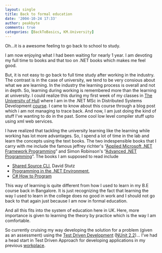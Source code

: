 ```yaml
---
layout: single
title: Back to formal education
date: '2004-10-24 17:33'
author: peakbyte
comments: true
categories: [BackToBasics, KM.University]
---
```

Oh...it is a awesome feeling to go back to school to study.

I am now enjoying what I had been waiting for nearly 1 year. I am devoting my full time to books and that too on .NET books which makes me feel good.

But, it is not easy to go back to full time study after working in the industry. The contrast is in the case of university, we tend to be very consious about what we are learning. In the industry the learning process is overall and not in depth. So, learning during working is remembered more than the learning at university. I could realize this during my first week of my classes in <a href="http://www.hull.ac.uk/">The University of Hull</a> where I am in the .NET MSc in Distributed Systems Development <a href="http://www.dcs.hull.ac.uk/NETMSc/index.html">course</a>. I came to know about this course through a blog post which i am not managing to trace back. And now, I am just doing the kind of stuff I've wanting to do in the past. Some cool low level compiler stuff upto using xml web services.

I have realized that tackling the university learning like the learning while working has lot more advantages. So, I spend a lot of time in the lab and learn the concepts using the text books. The two indespensible books that I carry with me include the famous jeffrey richter's “<a href="http://shrinkster.com/1r9">Applied Microsoft .NET Framework Programming</a>” and Simon Robinson's “<a href="http://shrinkster.com/1ra">Advanced .NET Programming</a>”. The books I am supposed to read include
<ul>
	<li><a href="http://www.oreilly.com/catalog/sscliess/">Shared Source CLI</a>, David Stutz</li>
	<li><a href="http://www.awprofessional.com/title/0201770180">Programming in the .NET Environment</a>,</li>
	<li><a href="http://shrinkster.com/1rb">C# How to Program</a></li>
</ul>
This way of learning is quite different from how I used to learn in my B.E course back in Bangalore. It is just recognizing the fact that learning the way I used to learn in the college does no good in work and I should not go back to that again just because I am now in formal education.

And all this fits into the system of education here in UK. Here, more importance is given to learning the theory by practice which is the way I am comfortable.

So currently cruising my way developing the solution for a problem (given as an assessment) using the <a href="http://shrinkster.com/1rc">Test Driven Development</a> (<a href="http://www.nunit.org/">NUnit 2.2</a>)... I've had a head start in Test Driven Approach for developing applications in my previous <a href="http://www.merindus.com/">workplace</a>.
